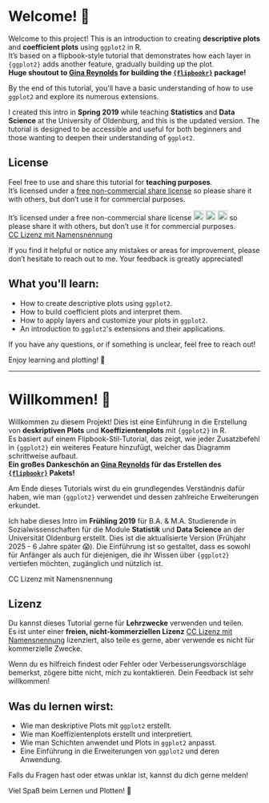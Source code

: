 # Welcome! 👋

Welcome to this project! This is an introduction to creating **descriptive plots** and **coefficient plots** using `ggplot2` in R.  
It’s based on a flipbook-style tutorial that demonstrates how each layer in `{ggplot2}` adds another feature, gradually building up the plot.  
**Huge shoutout to [Gina Reynolds](https://github.com/EvaMaeRey) for building the [`{flipbookr}`](https://evamaerey.github.io/flipbookr/index.html) package!**

By the end of this tutorial, you'll have a basic understanding of how to use `ggplot2` and explore its numerous extensions.

I created this intro in **Spring 2019** while teaching **Statistics** and **Data Science** at the University of Oldenburg, and this is the updated version. The tutorial is designed to be accessible and useful for both beginners and those wanting to deepen their understanding of `ggplot2`.

## License

Feel free to use and share this tutorial for **teaching purposes**.  
It’s licensed under a [free non-commercial share license](https://creativecommons.org/licenses/by-nc/4.0/) so please share it with others, but don’t use it for commercial purposes.  


It’s licensed under a free non-commercial share license <img src="https://cdnjs.cloudflare.com/ajax/libs/font-awesome/5.15.4/svgs/brands/creative-commons.svg" alt="Creative Commons" style="width: 20px; height: 20px;"/> <img src="https://cdnjs.cloudflare.com/ajax/libs/font-awesome/5.15.4/svgs/brands/creative-commons-by.svg" alt="Creative Commons By" style="width: 20px; height: 20px;"/> <img src="https://cdnjs.cloudflare.com/ajax/libs/font-awesome/5.15.4/svgs/brands/creative-commons-nc.svg" alt="Creative Commons NC" style="width: 20px; height: 20px;"/> so please share it with others, but don’t use it for commercial purposes.  
[CC Lizenz mit Namensnennung](https://creativecommons.org/licenses/by-nc/4.0/)


If you find it helpful or notice any mistakes or areas for improvement, please don’t hesitate to reach out to me. Your feedback is greatly appreciated!

## What you'll learn:
- How to create descriptive plots using `ggplot2`.
- How to build coefficient plots and interpret them.
- How to apply layers and customize your plots in `ggplot2`.
- An introduction to `ggplot2`'s extensions and their applications.

If you have any questions, or if something is unclear, feel free to reach out!

Enjoy learning and plotting! 🎉

---

# Willkommen! 👋

Willkommen zu diesem Projekt! Dies ist eine Einführung in die Erstellung von **deskriptiven Plots** und **Koeffizientenplots** mit `{ggplot2}` in R.  
Es basiert auf einem Flipbook-Stil-Tutorial, das zeigt, wie jeder Zusatzbefehl in `{ggplot2}` ein weiteres Feature hinzufügt, welcher das Diagramm schrittweise aufbaut.  
**Ein großes Dankeschön an [Gina Reynolds](https://github.com/EvaMaeRey) für das Erstellen des [`{flipbookr}`](https://evamaerey.github.io/flipbookr/index.html) Pakets!**

Am Ende dieses Tutorials wirst du ein grundlegendes Verständnis dafür haben, wie man `{ggplot2}` verwendet und dessen zahlreiche Erweiterungen erkundet.

Ich habe dieses Intro im **Frühling 2019** für B.A. & M.A. Studierende in Sozialwissenschaften für die Module  **Statistik** und **Data Science** an der Universität Oldenburg erstellt.
Dies ist die aktualisierte Version (Frühjahr 2025 - 6 Jahre später 😱). 
Die Einführung ist so gestaltet, dass es sowohl für Anfänger als auch für diejenigen, die ihr Wissen über `{ggplot2}` vertiefen möchten, zugänglich und nützlich ist.

CC Lizenz mit Namensnennung 

## Lizenz

Du kannst dieses Tutorial gerne für **Lehrzwecke** verwenden und teilen.  
Es ist unter einer **freien, nicht-kommerziellen Lizenz** [CC Lizenz mit Namensnennung](https://creativecommons.org/licenses/by-nc/4.0/) lizenziert, also teile es gerne, aber verwende es nicht für kommerzielle Zwecke.  

Wenn du es hilfreich findest oder Fehler oder Verbesserungsvorschläge bemerkst, zögere bitte nicht, mich zu kontaktieren. Dein Feedback ist sehr willkommen!

## Was du lernen wirst:
- Wie man deskriptive Plots mit `ggplot2` erstellt.
- Wie man Koeffizientenplots erstellt und interpretiert.
- Wie man Schichten anwendet und Plots in `ggplot2` anpasst.
- Eine Einführung in die Erweiterungen von `ggplot2` und deren Anwendung.

Falls du Fragen hast oder etwas unklar ist, kannst du dich gerne melden!

Viel Spaß beim Lernen und Plotten! 🎉
